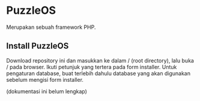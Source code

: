 # PuzzleOS

Merupakan sebuah framework PHP.

## Install PuzzleOS

Download repository ini dan masukkan ke dalam / (root directory), lalu buka / pada browser. Ikuti petunjuk yang tertera pada form installer.
Untuk pengaturan database, buat terlebih dahulu database yang akan digunakan sebelum mengisi form installer.

(dokumentasi ini belum lengkap)